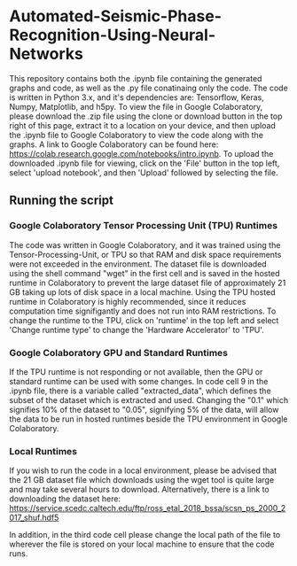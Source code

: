 # Automated-Seismic-Phase-Recognition-Using-Neural-Networks
This repository contains both the .ipynb file containing the generated graphs and code, as well as the .py file conatinaing only the code. The code is written in Python 3.x, and it's dependencies are: Tensorflow, Keras, Numpy, Matplotlib, and h5py.
To view the file in Google Colaboratory, please download the .zip file using the clone or download button in the top right of this page, extract it to a location on your device, and then upload the .ipynb file to Google Colaboratory to view the code along with the graphs. A link to Google Colaboratory can be found here: https://colab.research.google.com/notebooks/intro.ipynb. 
To upload the downloaded .ipynb file for viewing, click on the 'File' button in the top left, select 'upload notebook', and then 'Upload' followed by selecting the file.

## Running the script
### Google Colaboratory Tensor Processing Unit (TPU) Runtimes
The code was written in Google Colaboratory, and it was trained using the Tensor-Processing-Unit, or TPU so that RAM and disk space requirements were not exceeded in the environment. The dataset file is downloaded using the shell command "wget" in the first cell and is saved in the hosted runtime in Colaboratory to prevent the large dataset file of approximately 21 GB taking up lots of disk space in a local machine. Using the TPU hosted runtime in Colaboratory is highly recommended, since it reduces computation time signifigantly and does not run into RAM restrictions. To change the runtime to the TPU, click on 'runtime' in the top left and select 'Change runtime type' to change the 'Hardware Accelerator' to 'TPU'.

### Google Colaboratory GPU and Standard Runtimes
If the TPU runtime is not responding or not available, then the GPU or standard runtime can be used with some changes. In code cell 9 in the .ipynb file, there is a variable called "extracted_data", which defines the subset of the dataset which is extracted and used. Changing the "0.1" which signifies 10% of the dataset to "0.05", signifying 5% of the data, will allow the data to be run in hosted runtimes beside the TPU environment in Google Colaboratory.

### Local Runtimes
If you wish to run the code in a local environment, please be advised that the 21 GB dataset file which downloads using the wget tool is quite large and may take several hours to download. Alternatively, there is a link to downloading the dataset here:
https://service.scedc.caltech.edu/ftp/ross_etal_2018_bssa/scsn_ps_2000_2017_shuf.hdf5

In addition, in the third code cell please change the local path of the file to wherever the file is stored on your local machine to ensure that the code runs.

